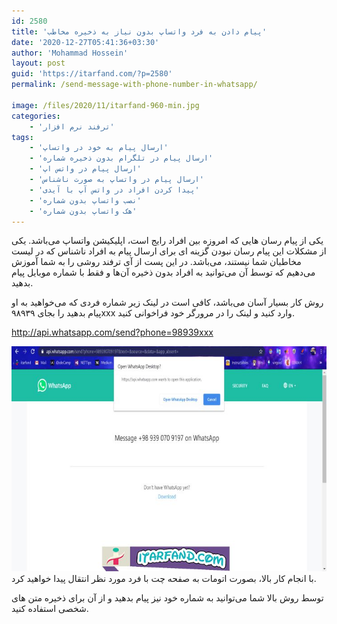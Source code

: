 ```yaml
---
id: 2580
title: 'پیام دادن به فرد واتساپ بدون نیاز به ذخیره مخاطب'
date: '2020-12-27T05:41:36+03:30'
author: 'Mohammad Hossein'
layout: post
guid: 'https://itarfand.com/?p=2580'
permalink: /send-message-with-phone-number-in-whatsapp/

image: /files/2020/11/itarfand-960-min.jpg
categories:
    - 'ترفند نرم افزار'
tags:
    - 'ارسال پیام به خود در واتساپ'
    - 'ارسال پیام در تلگرام بدون ذخیره شماره'
    - 'ارسال پیام در واتس اپ'
    - 'ارسال پیام در واتساپ به صورت ناشناس'
    - 'پيدا كردن افراد در واتس آپ با آیدی'
    - 'نصب واتساپ بدون شماره'
    - 'هک واتساپ بدون شماره'
---
```


یکی از پیام رسان هایی که امروزه بین افراد رایج است، اپلیکیشن واتساپ می‌باشد. یکی از مشکلات این پیام رسان نبودن گزینه ای برای ارسال پیام به افراد ناشناس که در لیست مخاطبان شما نیستند، می‌باشد. در این پست از آی ترفند روشی را به شما آموزش می‌دهیم که توسط آن می‌توانید به افراد بدون ذخیره آن‌ها و فقط با شماره موبایل پیام بدهید.

روش کار بسیار آسان می‌باشد، کافی است در لینک زیر شماره فردی که می‌خواهید به او پیام بدهید را بجای ۹۸۹۳۹xxx وارد کنید و لینک را در مرورگر خود فراخوانی کنید.

<http://api.whatsapp.com/send?phone=98939xxx>

![mhkarami97](/files/2020/11/itarfand-961-min.jpg)
با انجام کار بالا، بصورت اتومات به صفحه چت با فرد مورد نظر انتقال پیدا خواهید کرد.

توسط روش بالا شما می‌توانید به شماره خود نیز پیام بدهید و از آن برای ذخیره متن های شخصی استفاده کنید.